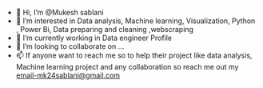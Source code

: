 - 👋 Hi, I’m @Mukesh sablani
- 👀 I’m interested in Data analysis, Machine learning, Visualization, Python , Power Bi, Data preparing and cleaning ,webscraping
- 🌱 I’m currently working in Data engineer Profile
- 💞️ I’m looking to collaborate on ...
- 📫 If anyone want to reach me so to help their project like data analysis, Machine learning project
    and any collaboration so reach me out my email-mk24sablani@gmail.com

<!---
mukeshsablani3126/mukeshsablani3126 is a ✨ special ✨ repository because its `README.md` (this file) appears on your GitHub profile.
You can click the Preview link to take a look at your changes.
--->
